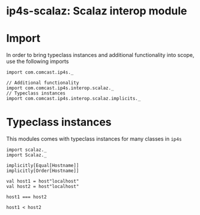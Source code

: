ip4s-scalaz: Scalaz interop module
=======================================

# Import

In order to bring typeclass instances and additional functionality into scope, use the following imports

```tut
import com.comcast.ip4s._

// Additional functionality
import com.comcast.ip4s.interop.scalaz._
// Typeclass instances
import com.comcast.ip4s.interop.scalaz.implicits._
```

# Typeclass instances

This modules comes with typeclass instances for many classes in `ip4s`

```tut
import scalaz._
import Scalaz._

implicitly[Equal[Hostname]]
implicitly[Order[Hostname]]

val host1 = host"localhost"
val host2 = host"localhost"

host1 === host2

host1 < host2
```
